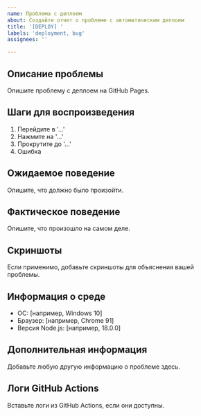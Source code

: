 ```yaml
---
name: Проблема с деплоем
about: Создайте отчет о проблеме с автоматическим деплоем
title: '[DEPLOY] '
labels: 'deployment, bug'
assignees: ''

---
```


## Описание проблемы
Опишите проблему с деплоем на GitHub Pages.

## Шаги для воспроизведения
1. Перейдите в '...'
2. Нажмите на '...'
3. Прокрутите до '...'
4. Ошибка

## Ожидаемое поведение
Опишите, что должно было произойти.

## Фактическое поведение
Опишите, что произошло на самом деле.

## Скриншоты
Если применимо, добавьте скриншоты для объяснения вашей проблемы.

## Информация о среде
 - ОС: [например, Windows 10]
 - Браузер: [например, Chrome 91]
 - Версия Node.js: [например, 18.0.0]

## Дополнительная информация
Добавьте любую другую информацию о проблеме здесь.

## Логи GitHub Actions
Вставьте логи из GitHub Actions, если они доступны.
